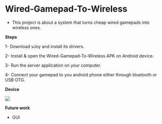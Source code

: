 # Wired-Gamepad-To-Wireless
- This project is about a system that turns cheap wired gamepads into wireless ones.

**Steps**

1- Download vJoy and install its drivers.

2- Install & open the Wired-Gamepad-To-Wireless APK on Android device.

3- Run the server application on your computer.

4- Connect your gamepad to you android phone either through bluetooth or USB OTG.


**Device**

![](vdev.PNG)

**Future work**

- GUI
